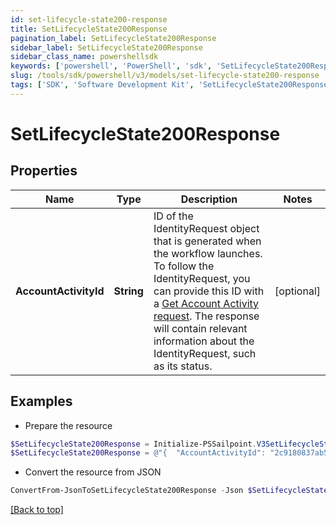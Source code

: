 ```yaml
---
id: set-lifecycle-state200-response
title: SetLifecycleState200Response
pagination_label: SetLifecycleState200Response
sidebar_label: SetLifecycleState200Response
sidebar_class_name: powershellsdk
keywords: ['powershell', 'PowerShell', 'sdk', 'SetLifecycleState200Response', 'SetLifecycleState200Response'] 
slug: /tools/sdk/powershell/v3/models/set-lifecycle-state200-response
tags: ['SDK', 'Software Development Kit', 'SetLifecycleState200Response', 'SetLifecycleState200Response']
---
```



# SetLifecycleState200Response

## Properties

Name | Type | Description | Notes
------------ | ------------- | ------------- | -------------
**AccountActivityId** | **String** | ID of the IdentityRequest object that is generated when the workflow launches. To follow the IdentityRequest, you can provide this ID with a [Get Account Activity request](https://developer.sailpoint.com/docs/api/v3/get-account-activity/). The response will contain relevant information about the IdentityRequest, such as its status. | [optional] 

## Examples

- Prepare the resource
```powershell
$SetLifecycleState200Response = Initialize-PSSailpoint.V3SetLifecycleState200Response  -AccountActivityId 2c9180837ab5b716017ab7c6c9ef1e20
$SetLifecycleState200Response = @"{  "AccountActivityId": "2c9180837ab5b716017ab7c6c9ef1e20" }"@
```

- Convert the resource from JSON
```powershell
ConvertFrom-JsonToSetLifecycleState200Response -Json $SetLifecycleState200Response
```


[[Back to top]](#) 

